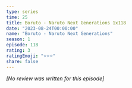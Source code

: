 ```yaml
---
type: series
time: 25
title: Boruto - Naruto Next Generations 1x118
date: "2023-08-24T00:00:00"
name: "Boruto - Naruto Next Generations"
season: 1
episode: 118
rating: 3
ratingEmoji: "⭐️⭐️⭐️"
share: false
---
```


_[No review was written for this episode]_